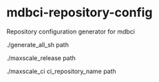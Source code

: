 # mdbci-repository-config
Repository configuration generator for mdbci

./generate_all_sh path

./maxscale_release path

./maxscale_ci ci_repository_name path
